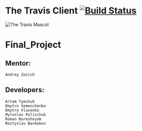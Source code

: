 # The Travis Client [![Build Status](https://travis-ci.org/Romik9/Final_Project.svg?branch=master)](https://travis-ci.org/Romik9/Final_Project)

![The Travis Mascot](http://about.travis-ci.org/images/travis-mascot-200px.png)


# Final_Project

## Mentor: 
    Andrey Zozich

## Developers:
    Artem Tymchuk
    Dmytro Semenchenko
    Dmytro Vlasenko
    Myroslav Polischuk
    Roman Koreshnyak
    Rostyslav Barmakov
